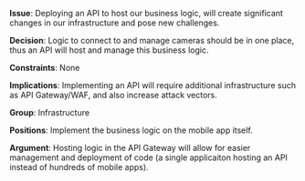 **Issue**: Deploying an API to host our business logic, will create significant changes in our infrastructure and pose new challenges.

**Decision**: Logic to connect to and manage cameras should be in one place, thus an API will host and manage this business logic.

**Constraints**: None

**Implications**: Implementing an API will require additional infrastructure such as API Gateway/WAF, and also increase attack vectors.

**Group**: Infrastructure

**Positions**: Implement the business logic on the mobile app itself.

**Argument**: Hosting logic in the API Gateway will allow for easier management and deployment of code (a single applicaiton hosting an API instead of hundreds of mobile apps).
